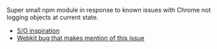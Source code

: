 Super small npm module in response to known issues with Chrome not logging objects at current state.

- [S/O inspiration](http://stackoverflow.com/questions/24175017/google-chrome-console-log-inconsistency-with-objects-and-arrays)
- [Webkit bug that makes mention of this issue](https://bugs.webkit.org/show_bug.cgi?id=35801)